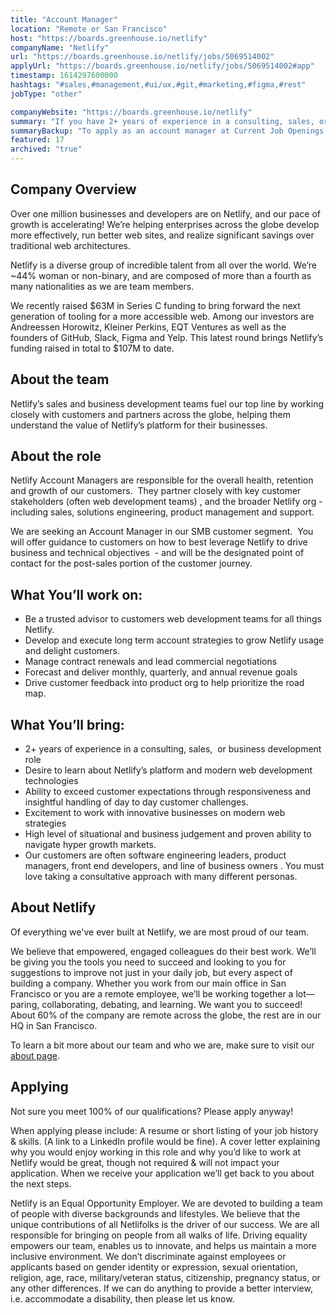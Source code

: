 ```yaml
---
title: "Account Manager"
location: "Remote or San Francisco"
host: "https://boards.greenhouse.io/netlify"
companyName: "Netlify"
url: "https://boards.greenhouse.io/netlify/jobs/5069514002"
applyUrl: "https://boards.greenhouse.io/netlify/jobs/5069514002#app"
timestamp: 1614297600000
hashtags: "#sales,#management,#ui/ux,#git,#marketing,#figma,#rest"
jobType: "other"

companyWebsite: "https://boards.greenhouse.io/netlify"
summary: "If you have 2+ years of experience in a consulting, sales, or business development role, consider applying to Netlify's job post for a new Account Manager."
summaryBackup: "To apply as an account manager at Current Job Openings at Netlify, you preferably need to have some knowledge of: #sales, #management, #ui/ux."
featured: 17
archived: "true"
---
```


## Company Overview

Over one million businesses and developers are on Netlify, and our pace of growth is accelerating! We’re helping enterprises across the globe develop more effectively, run better web sites, and realize significant savings over traditional web architectures.

Netlify is a diverse group of incredible talent from all over the world. We’re ~44% woman or non-binary, and are composed of more than a fourth as many nationalities as we are team members.

We recently raised $63M in Series C funding to bring forward the next generation of tooling for a more accessible web. Among our investors are Andreessen Horowitz, Kleiner Perkins, EQT Ventures as well as the founders of GitHub, Slack, Figma and Yelp. This latest round brings Netlify’s funding raised in total to $107M to date.

## About the team

Netlify’s sales and business development teams fuel our top line by working closely with customers and partners across the globe, helping them understand the value of Netlify’s platform for their businesses.

## About the role

Netlify Account Managers are responsible for the overall health, retention and growth of our customers.  They partner closely with key customer stakeholders (often web development teams) , and the broader Netlify org - including sales, solutions engineering, product management and support. 

We are seeking an Account Manager in our SMB customer segment.  You will offer guidance to customers on how to best leverage Netlify to drive business and technical objectives  - and will be the designated point of contact for the post-sales portion of the customer journey. 

## What You’ll work on:

*   Be a trusted advisor to customers web development teams for all things Netlify. 
*   Develop and execute long term account strategies to grow Netlify usage and delight customers. 
*   Manage contract renewals and lead commercial negotiations
*   Forecast and deliver monthly, quarterly, and annual revenue goals
*   Drive customer feedback into product org to help prioritize the road map. 

## What You’ll bring:

*   2+ years of experience in a consulting, sales,  or business development role
*   Desire to learn about Netlify’s platform and modern web development technologies 
*   Ability to exceed customer expectations through responsiveness and insightful handling of day to day customer challenges. 
*   Excitement to work with innovative businesses on modern web strategies 
*   High level of situational and business judgement and proven ability to navigate hyper growth markets. 
*   Our customers are often software engineering leaders, product managers, front end developers, and line of business owners . You must love taking a consultative approach with many different personas. 

## About Netlify

Of everything we've ever built at Netlify, we are most proud of our team.

We believe that empowered, engaged colleagues do their best work. We’ll be giving you the tools you need to succeed and looking to you for suggestions to improve not just in your daily job, but every aspect of building a company. Whether you work from our main office in San Francisco or you are a remote employee, we’ll be working together a lot—paring, collaborating, debating, and learning. We want you to succeed! About 60% of the company are remote across the globe, the rest are in our HQ in San Francisco.

To learn a bit more about our team and who we are, make sure to visit our [about page](http://netlify.com/about).

## Applying

Not sure you meet 100% of our qualifications? Please apply anyway!

When applying please include: A resume or short listing of your job history & skills. (A link to a LinkedIn profile would be fine). A cover letter explaining why you would enjoy working in this role and why you’d like to work at Netlify would be great, though not required & will not impact your application. When we receive your application we’ll get back to you about the next steps.

Netlify is an Equal Opportunity Employer. We are devoted to building a team of people with diverse backgrounds and lifestyles. We believe that the unique contributions of all Netlifolks is the driver of our success. We are all responsible for bringing on people from all walks of life. Driving equality empowers our team, enables us to innovate, and helps us maintain a more inclusive environment. We don’t discriminate against employees or applicants based on gender identity or expression, sexual orientation, religion, age, race, military/veteran status, citizenship, pregnancy status, or any other differences. If we can do anything to provide a better interview, i.e. accommodate a disability, then please let us know.
